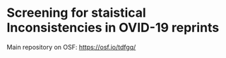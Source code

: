 # Screening for staistical Inconsistencies in OVID-19 reprints

Main repository on OSF: https://osf.io/tdfgq/
